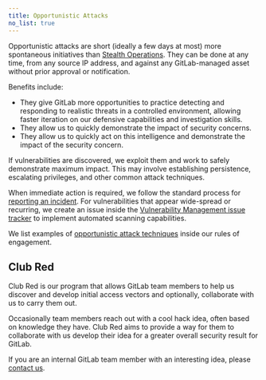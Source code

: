 ```yaml
---
title: Opportunistic Attacks
no_list: true
---
```


Opportunistic attacks are short (ideally a few days at most) more spontaneous initiatives than [Stealth Operations](../stealth-operations.md).
They can be done at any time, from any source IP address, and against any GitLab-managed asset without prior approval or notification.

Benefits include:

- They give GitLab more opportunities to practice detecting and responding to realistic threats in a controlled environment, allowing faster iteration on our defensive capabilities and investigation skills.
- They allow us to quickly demonstrate the impact of security concerns.
- They allow us to quickly act on this intelligence and demonstrate the impact of the security concern.

If vulnerabilities are discovered, we exploit them and work to safely demonstrate maximum impact. This may involve establishing persistence, escalating privileges, and other common attack techniques.

When immediate action is required, we follow the standard process for [reporting an incident](/handbook/security/#reporting-an-incident). For vulnerabilities that appear wide-spread or recurring, we create an issue inside the [Vulnerability Management issue tracker](https://gitlab.com/gitlab-com/gl-security/product-security/vulnerability-management/vulnerability-management-internal/vulnerability-management-tracker/-/issues) to implement automated scanning capabilities.

We list examples of [opportunistic attack techniques](../how-we-operate/rules-of-engagement.md#opportunistic-attack-techniques) inside our rules of engagement.

## Club Red

Club Red is our program that allows GitLab team members to help us discover and develop initial access vectors and optionally, collaborate with us to carry them out.

Occasionally team members reach out with a cool hack idea, often based on knowledge they have. Club Red aims to provide a way for them to collaborate with us develop their idea for a greater overall security result for GitLab.

If you are an internal GitLab team member with an interesting idea, please [contact us](../_index.md#contact-us).
